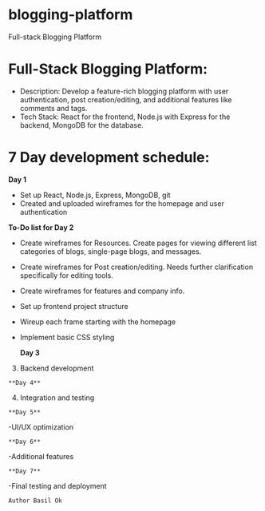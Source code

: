# blogging-platform
Full-stack Blogging Platform

 # Full-Stack Blogging Platform:

- Description: Develop a feature-rich blogging platform with user authentication, post creation/editing, and additional features like comments and tags.
- Tech Stack: React for the frontend, Node.js with Express for the backend, MongoDB for the database.

# 7 Day development schedule:

  **Day 1**
  - Set up React, Node.js, Express, MongoDB, git
  - Created and uploaded wireframes for the homepage and user authentication
 
  **To-Do list for Day 2**
  - Create wireframes for Resources. Create pages for viewing different list categories of blogs, single-page blogs, and messages.
  - Create wireframes for Post creation/editing. Needs further clarification specifically for editing tools.
  - Create wireframes for features and company info.
  - Set up frontend project structure
  - Wireup each frame starting with the homepage
  - Implement basic CSS styling


    **Day 3**
  3. Backend development
    
    **Day 4**
  4. Integration and testing
    
    **Day 5**
  -UI/UX optimization
    
    **Day 6**
  -Additional features
    
    **Day 7**
  -Final testing and deployment
    
    Author Basil Ok

